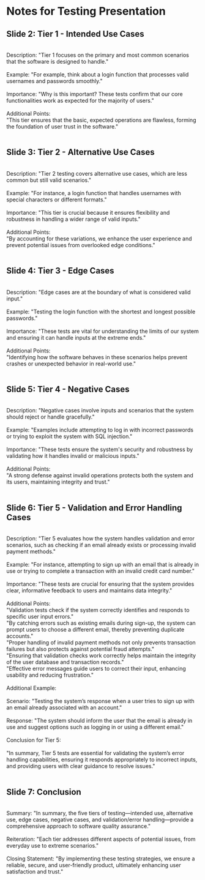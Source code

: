 # Notes for Testing Presentation

## Slide 2: Tier 1 - Intended Use Cases<br>
<br>
    Description: "Tier 1 focuses on the primary and most common scenarios that the software is designed to handle."<br>
    <br>
    Example: "For example, think about a login function that processes valid usernames and passwords smoothly."<br>
    <br>
    Importance: "Why is this important? These tests confirm that our core functionalities work as expected for the majority of users."<br>
    <br>
    Additional Points:<br>
        "This tier ensures that the basic, expected operations are flawless, forming the foundation of user trust in the software."<br>
<br>

## Slide 3: Tier 2 - Alternative Use Cases<br>
<br>
    Description: "Tier 2 testing covers alternative use cases, which are less common but still valid scenarios."<br>
    <br>
    Example: "For instance, a login function that handles usernames with special characters or different formats."<br>
    <br>
    Importance: "This tier is crucial because it ensures flexibility and robustness in handling a wider range of valid inputs."<br>
    <br>
    Additional Points:<br>
        "By accounting for these variations, we enhance the user experience and prevent potential issues from overlooked edge conditions."<br>
<br>

## Slide 4: Tier 3 - Edge Cases<br>
<br>
    Description: "Edge cases are at the boundary of what is considered valid input."<br>
    <br>
    Example: "Testing the login function with the shortest and longest possible passwords."<br>
    <br>
    Importance: "These tests are vital for understanding the limits of our system and ensuring it can handle inputs at the extreme ends."<br>
    <br>
    Additional Points:<br>
        "Identifying how the software behaves in these scenarios helps prevent crashes or unexpected behavior in real-world use."<br>
<br>

## Slide 5: Tier 4 - Negative Cases<br>
<br>
    Description: "Negative cases involve inputs and scenarios that the system should reject or handle gracefully."<br>
    <br>
    Example: "Examples include attempting to log in with incorrect passwords or trying to exploit the system with SQL injection."<br>
    <br>
    Importance: "These tests ensure the system's security and robustness by validating how it handles invalid or malicious inputs."<br>
    <br>
    Additional Points:<br>
        "A strong defense against invalid operations protects both the system and its users, maintaining integrity and trust."<br>
<br>

## Slide 6: Tier 5 - Validation and Error Handling Cases<br>
<br>
    Description: "Tier 5 evaluates how the system handles validation and error scenarios, such as checking if an email already exists or processing invalid payment methods."<br>
    <br>
    Example: "For instance, attempting to sign up with an email that is already in use or trying to complete a transaction with an invalid credit card number."<br>
    <br>
    Importance: "These tests are crucial for ensuring that the system provides clear, informative feedback to users and maintains data integrity."<br>
    <br>
    Additional Points:<br>
        "Validation tests check if the system correctly identifies and responds to specific user input errors."<br>
        "By catching errors such as existing emails during sign-up, the system can prompt users to choose a different email, thereby preventing duplicate accounts."<br>
        "Proper handling of invalid payment methods not only prevents transaction failures but also protects against potential fraud attempts."<br>
        "Ensuring that validation checks work correctly helps maintain the integrity of the user database and transaction records."<br>
        "Effective error messages guide users to correct their input, enhancing usability and reducing frustration."<br>
<br>
Additional Example:<br>
<br>
    Scenario: "Testing the system’s response when a user tries to sign up with an email already associated with an account."<br>
    <br>
    Response: "The system should inform the user that the email is already in use and suggest options such as logging in or using a different email."<br>
<br>
Conclusion for Tier 5:<br>
<br>
    "In summary, Tier 5 tests are essential for validating the system’s error handling capabilities, ensuring it responds appropriately to incorrect inputs, and providing users with clear guidance to resolve issues."<br>
<br>

## Slide 7: Conclusion<br>
<br>
    Summary: "In summary, the five tiers of testing—intended use, alternative use, edge cases, negative cases, and validation/error handling—provide a comprehensive approach to software quality assurance."<br>
    <br>
    Reiteration: "Each tier addresses different aspects of potential issues, from everyday use to extreme scenarios."<br>
    <br>
    Closing Statement: "By implementing these testing strategies, we ensure a reliable, secure, and user-friendly product, ultimately enhancing user satisfaction and trust."<br>
